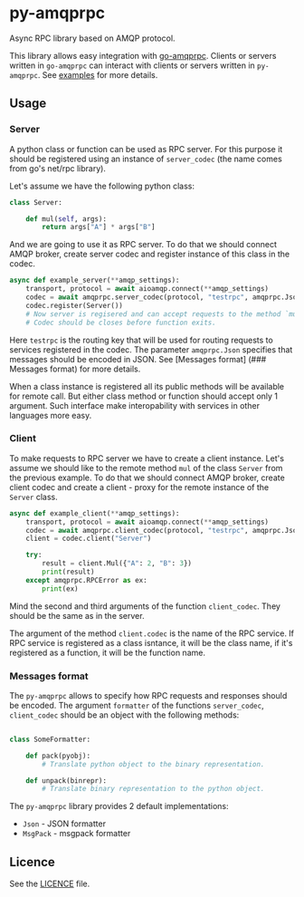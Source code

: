 # py-amqprpc

Async RPC library based on AMQP protocol.

This library allows easy integration with [go-amqprpc](https://github.com/vbogretsov/go-amqprpc).
Clients or servers written in `go-amqprpc` can interact with clients or servers
written in `py-amqprpc`. See [examples](https://github.com/vbogretsov/py-amqprpc/tree/master/examples)
for more details.

## Usage

### Server

A python class or function can be used as RPC server. For this purpose it
should be registered using an instance of `server_codec` (the name comes from
go's net/rpc library).

Let's assume we have the following python class:

```python
class Server:

    def mul(self, args):
        return args["A"] * args["B"]
```

And we are going to use it as RPC server. To do that we should connect AMQP
broker, create server codec and register instance of this class in the codec.

```python
async def example_server(**amqp_settings):
    transport, protocol = await aioamqp.connect(**amqp_settings)
    codec = await amqprpc.server_codec(protocol, "testrpc", amqprpc.Json)
    codec.register(Server())
    # Now server is regisered and can accept requests to the method `mul`.
    # Codec should be closes before function exits.
```

Here `testrpc` is the routing key that will be used for routing requests to
services registered in the codec. The parameter `amqprpc.Json` specifies that
messages should be encoded in JSON. See [Messages format] (### Messages format)
for more details.

When a class instance is registered all its public methods will be available
for remote call. But either class method or function should accept only 1
argument. Such interface make interopability with services in other languages
more easy.

### Client

To make requests to RPC server we have to create a client instance. Let's
assume we should like to the remote method `mul` of the class `Server` from the
previous example. To do that we should connect AMQP broker, create client codec
and create a client - proxy for the remote instance of the `Server` class.

```python
async def example_client(**amqp_settings):
    transport, protocol = await aioamqp.connect(**amqp_settings)
    codec = await amqprpc.client_codec(protocol, "testrpc", amqprpc.Json)
    client = codec.client("Server")

    try:
        result = client.Mul({"A": 2, "B": 3})
        print(result)
    except amqprpc.RPCError as ex:
        print(ex)
```

Mind the second and third arguments of the function `client_codec`. They should
be the same as in the server.

The argument of the method `client.codec` is the name of the RPC service.
If RPC service is registered as a class isntance, it will be the class name, if
it's registered as a function, it will be the function name.

### Messages format

The `py-amqprpc` allows to specify how RPC requests and responses should be
encoded. The argument `formatter` of the functions `server_codec`,
`client_codec` should be an object with the following methods:

```python

class SomeFormatter:

    def pack(pyobj):
        # Translate python object to the binary representation.

    def unpack(binrepr):
        # Translate binary representation to the python object.
```

The `py-amqprpc` library provides 2 default implementations:
 * `Json` - JSON formatter
 * `MsgPack` - msgpack formatter

## Licence

See the [LICENCE](https://github.com/vbogretsov/py-amqprpc/blob/master/LICENSE) file.
